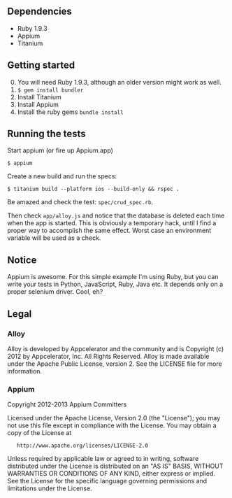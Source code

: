 ## Dependencies

- Ruby 1.9.3
- Appium
- Titanium

## Getting started

0. You will need Ruby 1.9.3, although an older version might work as well.
1. `$ gem install bundler`
2. Install Titanium
3. Install Appium
4. Install the ruby gems `bundle install`

## Running the tests

Start appium (or fire up Appium.app)

```
$ appium
```

Create a new build and run the specs:

```
$ titanium build --platform ios --build-only && rspec .
```

Be amazed and check the test: `spec/crud_spec.rb`.

Then check `app/alloy.js` and notice that the database is deleted each time when the
app is started. This is obviously a temporary hack, until I find a proper way to
accomplish the same effect. Worst case an environment variable will be used as a
check.

## Notice

Appium is awesome. For this simple example I'm using Ruby, but you can write
your tests in Python, JavaScript, Ruby, Java etc. It depends only on a proper selenium driver.
Cool, eh?

## Legal

### Alloy

Alloy is developed by Appcelerator and the community and is Copyright (c) 2012
by Appcelerator, Inc. All Rights Reserved. Alloy is made available under the
Apache Public License, version 2. See the LICENSE file for more information.

### Appium

Copyright 2012-2013 Appium Committers

   Licensed under the Apache License, Version 2.0 (the "License");
   you may not use this file except in compliance with the License.
   You may obtain a copy of the License at

       http://www.apache.org/licenses/LICENSE-2.0

   Unless required by applicable law or agreed to in writing, software
   distributed under the License is distributed on an "AS IS" BASIS,
   WITHOUT WARRANTIES OR CONDITIONS OF ANY KIND, either express or implied.
   See the License for the specific language governing permissions and
   limitations under the License.
